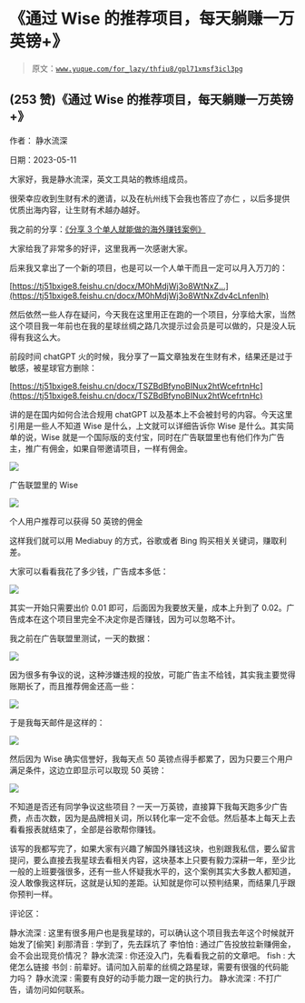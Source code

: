 # 《通过 Wise 的推荐项目，每天躺赚一万英镑+》

> 原文：[`www.yuque.com/for_lazy/thfiu8/gpl71xmsf3icl3pg`](https://www.yuque.com/for_lazy/thfiu8/gpl71xmsf3icl3pg)



## (253 赞)《通过 Wise 的推荐项目，每天躺赚一万英镑+》 

作者： 静水流深 

日期：2023-05-11 

大家好，我是静水流深，英文工具站的教练组成员。 

很荣幸应收到生财有术的邀请，以及在杭州线下会我也答应了亦仁 ，以后多提供优质出海内容，让生财有术越办越好。 

我之前的分享：[《分享 3 个单人就能做的海外赚钱案例》](https://articles.zsxq.com/id_v48v1teovt51.html) 

大家给我了非常多的好评，这里我再一次感谢大家。 

后来我又拿出了一个新的项目，也是可以一个人单干而且一定可以月入万刀的： 

[https://tj51bxige8.feishu.cn/docx/M0hMdjWj3o8WtNxZ...](https://tj51bxige8.feishu.cn/docx/M0hMdjWj3o8WtNxZdv4cLnfenIh) 

然后依然一些人存在疑问，今天我在这里用正在跑的一个项目，分享给大家，当然这个项目我一年前也在我的星球丝绸之路几次提示过会员是可以做的，只是没人玩得有我这么大。 

前段时间 chatGPT 火的时候，我分享了一篇文章独发在生财有术，结果还是过于敏感，被星球官方删除： 

[https://tj51bxige8.feishu.cn/docx/TSZBdBfynoBINux2htWcefrtnHc](https://tj51bxige8.feishu.cn/docx/TSZBdBfynoBINux2htWcefrtnHc) 

讲的是在国内如何合法合规用 chatGPT 以及基本上不会被封号的内容。今天这里引用是一些人不知道 Wise 是什么，上文就可以详细告诉你 Wise 是什么。其实简单的说，Wise 就是一个国际版的支付宝，同时在广告联盟里也有他们作为广告主，推广有佣金，如果自带邀请项目，一样有佣金。 

![](img/6715ac8e508c38ef1af9d1b39963e194.png) 

广告联盟里的 Wise 

![](img/b0539c54d1c4995645560862e64c8b3b.png) 

个人用户推荐可以获得 50 英镑的佣金 

这样我们就可以用 Mediabuy 的方式，谷歌或者 Bing 购买相关关键词，赚取利差。 

大家可以看看我花了多少钱，广告成本多低： 

![](img/96ccb28af6b77e83f903ff21e64dc854.png) 

其实一开始只需要出价 0.01 即可，后面因为我要放天量，成本上升到了 0.02。广告成本在这个项目里完全不决定你是否赚钱，因为可以忽略不计。 

我之前在广告联盟里测试，一天的数据： 

![](img/21fe924f8ae1e9fcf5c0744a8ad1aa0b.png) 

因为很多有争议的说，这种涉嫌违规的投放，可能广告主不给钱，其实我主要觉得账期长了，而且推荐佣金还高一些： 

![](img/b394bc8323ba3e7e44d4464a7f22e69d.png) 

于是我每天邮件是这样的： 

![](img/26222c889af1909a8a0fe603851d7771.png) 

然后因为 Wise 确实信誉好，我每天点 50 英镑点得手都累了，因为只要三个用户满足条件，这边立即显示可以取现 50 英镑： 

![](img/a20705d32a9db3f5c470f4f55482ebc4.png) 

不知道是否还有同学争议这些项目？一天一万英镑，直接算下我每天跑多少广告费，点击次数，因为是品牌相关词，所以转化率一定不会低。然后基本上每天上去看看报表就结束了，全部是谷歌帮你赚钱。 

该写的我都写完了，如果大家有兴趣了解国外赚钱这块，也别跟我私信，要么留言提问，要么直接去我星球去看相关内容，这块基本上只要有毅力深耕一年，至少比一般的上班要强很多，还有一些人怀疑我水平的，这个案例其实大多数人都知道，没人敢像我这样玩，这就是认知的差距。认知就是你可以预判结果，而结果几乎跟你预判一样。 

评论区： 

静水流深 : 这里有很多用户也是我星球的，可以确认这个项目我去年这个时候就开始发了[偷笑] 刹那清音 : 学到了，先去踩坑了 李怕怕 : 通过广告投放拉新赚佣金，会不会出现竞价情况？ 静水流深 : 你还没入门，先看看我之前的文章吧。 fish : 大佬怎么链接 书剑 : 前辈好。请问加入前辈的丝绸之路星球，需要有很强的代码能力吗？ 静水流深 : 需要有良好的动手能力跟一定的执行力。 静水流深 : 不打广告，请勿问如何联系。